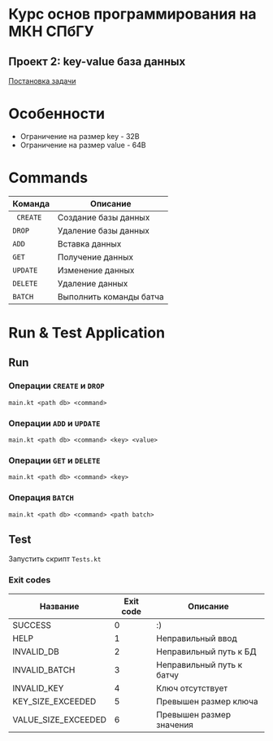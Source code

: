 # Курс основ программирования на МКН СПбГУ

## Проект 2: key-value база данных

[Постановка задачи](./TASK.md)

# Особенности
+ Ограничение на размер key - 32B
+ Ограничение на размер value - 64B

# Commands

| Команда    | Описание                |
| ---------- | ---------------------   |
|` CREATE`   | Создание базы данных    |
| `DROP`     | Удаление базы данных    |
| `ADD`      | Вставка данных          |
| `GET`      | Получение данных        |
| `UPDATE`   | Изменение данных        |
| `DELETE`   | Удаление данных         |
| `BATCH`    | Выполнить команды батча |


# Run & Test Application

## Run

### Операции `CREATE` и `DROP`
```
main.kt <path db> <command>
```

### Операции `ADD` и `UPDATE`
```
main.kt <path db> <command> <key> <value>
```

### Операции `GET` и `DELETE`
```
main.kt <path db> <command> <key>
```

### Операция `BATCH`
```
main.kt <path db> <command> <path batch>
```

## Test

Запустить скрипт `Tests.kt`

### Exit codes

| Название            | Exit code | Описание                   |
| ----------          | --------- | -------------------------- |
| SUCCESS             | 0         | :)                         |
| HELP                | 1         | Неправильный ввод          |
| INVALID_DB          | 2         | Неправильный путь к БД     |
| INVALID_BATCH       | 3         | Неправильный путь к батчу  |
| INVALID_KEY         | 4         | Ключ отсутствует           |
| KEY_SIZE_EXCEEDED   | 5         | Превышен размер ключа      |
| VALUE_SIZE_EXCEEDED | 6         | Превышен размер значения   |
